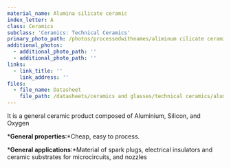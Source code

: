 ```yaml
---
material_name: Alumina silicate ceramic
index_letter: A
class: Ceramics
subclass: 'Ceramics: Technical Ceramics'
primary_photo_path: /photos/processedwithnames/aliminum cilicate ceramic.jpeg
additional_photos:
  - additional_photo_path: ''
  - additional_photo_path: ''
links:
  - link_title: ''
    link_address: ''
files:
  - file_name: Datasheet
    file_path: /datasheets/ceramics and glasses/technical ceramics/alumina.pdf
---
```


It is a general ceramic product composed of Aluminium, Silicon, and Oxygen

***General properties**:*Cheap, easy to process.

***General applications**:*Material of spark plugs, electrical insulators and ceramic substrates for microcircuits, and nozzles